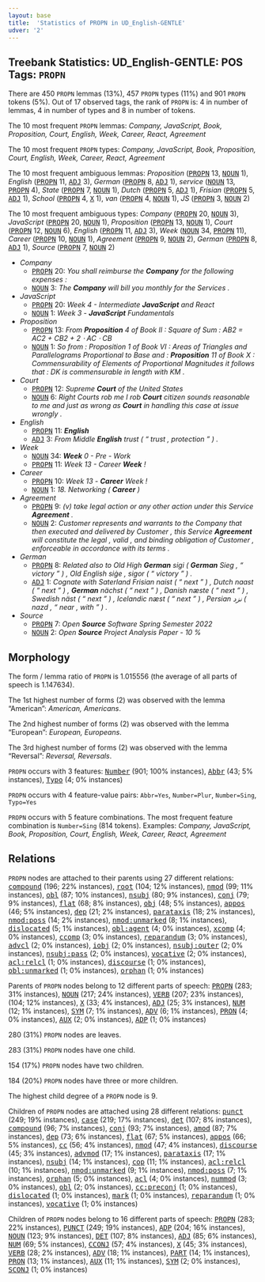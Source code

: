 ```yaml
---
layout: base
title:  'Statistics of PROPN in UD_English-GENTLE'
udver: '2'
---
```


## Treebank Statistics: UD_English-GENTLE: POS Tags: `PROPN`

There are 450 `PROPN` lemmas (13%), 457 `PROPN` types (11%) and 901 `PROPN` tokens (5%).
Out of 17 observed tags, the rank of `PROPN` is: 4 in number of lemmas, 4 in number of types and 8 in number of tokens.

The 10 most frequent `PROPN` lemmas: <em>Company, JavaScript, Book, Proposition, Court, English, Week, Career, React, Agreement</em>

The 10 most frequent `PROPN` types:  <em>Company, JavaScript, Book, Proposition, Court, English, Week, Career, React, Agreement</em>

The 10 most frequent ambiguous lemmas: <em>Proposition</em> (<tt><a href="en_gentle-pos-PROPN.html">PROPN</a></tt> 13, <tt><a href="en_gentle-pos-NOUN.html">NOUN</a></tt> 1), <em>English</em> (<tt><a href="en_gentle-pos-PROPN.html">PROPN</a></tt> 11, <tt><a href="en_gentle-pos-ADJ.html">ADJ</a></tt> 3), <em>German</em> (<tt><a href="en_gentle-pos-PROPN.html">PROPN</a></tt> 8, <tt><a href="en_gentle-pos-ADJ.html">ADJ</a></tt> 1), <em>service</em> (<tt><a href="en_gentle-pos-NOUN.html">NOUN</a></tt> 13, <tt><a href="en_gentle-pos-PROPN.html">PROPN</a></tt> 4), <em>State</em> (<tt><a href="en_gentle-pos-PROPN.html">PROPN</a></tt> 7, <tt><a href="en_gentle-pos-NOUN.html">NOUN</a></tt> 1), <em>Dutch</em> (<tt><a href="en_gentle-pos-PROPN.html">PROPN</a></tt> 5, <tt><a href="en_gentle-pos-ADJ.html">ADJ</a></tt> 1), <em>Frisian</em> (<tt><a href="en_gentle-pos-PROPN.html">PROPN</a></tt> 5, <tt><a href="en_gentle-pos-ADJ.html">ADJ</a></tt> 1), <em>School</em> (<tt><a href="en_gentle-pos-PROPN.html">PROPN</a></tt> 4, <tt><a href="en_gentle-pos-X.html">X</a></tt> 1), <em>van</em> (<tt><a href="en_gentle-pos-PROPN.html">PROPN</a></tt> 4, <tt><a href="en_gentle-pos-NOUN.html">NOUN</a></tt> 1), <em>JS</em> (<tt><a href="en_gentle-pos-PROPN.html">PROPN</a></tt> 3, <tt><a href="en_gentle-pos-NOUN.html">NOUN</a></tt> 2)

The 10 most frequent ambiguous types:  <em>Company</em> (<tt><a href="en_gentle-pos-PROPN.html">PROPN</a></tt> 20, <tt><a href="en_gentle-pos-NOUN.html">NOUN</a></tt> 3), <em>JavaScript</em> (<tt><a href="en_gentle-pos-PROPN.html">PROPN</a></tt> 20, <tt><a href="en_gentle-pos-NOUN.html">NOUN</a></tt> 1), <em>Proposition</em> (<tt><a href="en_gentle-pos-PROPN.html">PROPN</a></tt> 13, <tt><a href="en_gentle-pos-NOUN.html">NOUN</a></tt> 1), <em>Court</em> (<tt><a href="en_gentle-pos-PROPN.html">PROPN</a></tt> 12, <tt><a href="en_gentle-pos-NOUN.html">NOUN</a></tt> 6), <em>English</em> (<tt><a href="en_gentle-pos-PROPN.html">PROPN</a></tt> 11, <tt><a href="en_gentle-pos-ADJ.html">ADJ</a></tt> 3), <em>Week</em> (<tt><a href="en_gentle-pos-NOUN.html">NOUN</a></tt> 34, <tt><a href="en_gentle-pos-PROPN.html">PROPN</a></tt> 11), <em>Career</em> (<tt><a href="en_gentle-pos-PROPN.html">PROPN</a></tt> 10, <tt><a href="en_gentle-pos-NOUN.html">NOUN</a></tt> 1), <em>Agreement</em> (<tt><a href="en_gentle-pos-PROPN.html">PROPN</a></tt> 9, <tt><a href="en_gentle-pos-NOUN.html">NOUN</a></tt> 2), <em>German</em> (<tt><a href="en_gentle-pos-PROPN.html">PROPN</a></tt> 8, <tt><a href="en_gentle-pos-ADJ.html">ADJ</a></tt> 1), <em>Source</em> (<tt><a href="en_gentle-pos-PROPN.html">PROPN</a></tt> 7, <tt><a href="en_gentle-pos-NOUN.html">NOUN</a></tt> 2)


* <em>Company</em>
  * <tt><a href="en_gentle-pos-PROPN.html">PROPN</a></tt> 20: <em>You shall reimburse the <b>Company</b> for the following expenses :</em>
  * <tt><a href="en_gentle-pos-NOUN.html">NOUN</a></tt> 3: <em>The <b>Company</b> will bill you monthly for the Services .</em>
* <em>JavaScript</em>
  * <tt><a href="en_gentle-pos-PROPN.html">PROPN</a></tt> 20: <em>Week 4 - Intermediate <b>JavaScript</b> and React</em>
  * <tt><a href="en_gentle-pos-NOUN.html">NOUN</a></tt> 1: <em>Week 3 - <b>JavaScript</b> Fundamentals</em>
* <em>Proposition</em>
  * <tt><a href="en_gentle-pos-PROPN.html">PROPN</a></tt> 13: <em>From <b>Proposition</b> 4 of Book II : Square of Sum : AB2 = AC2 + CB2 + 2 ⋅ AC ⋅ CB</em>
  * <tt><a href="en_gentle-pos-NOUN.html">NOUN</a></tt> 1: <em>So from : Proposition 1 of Book VI : Areas of Triangles and Parallelograms Proportional to Base and : <b>Proposition</b> 11 of Book X : Commensurability of Elements of Proportional Magnitudes it follows that : DK is commensurable in length with KM .</em>
* <em>Court</em>
  * <tt><a href="en_gentle-pos-PROPN.html">PROPN</a></tt> 12: <em>Supreme <b>Court</b> of the United States</em>
  * <tt><a href="en_gentle-pos-NOUN.html">NOUN</a></tt> 6: <em>Right Courts rob me I rob <b>Court</b> citizen sounds reasonable to me and just as wrong as <b>Court</b> in handling this case at issue wrongly .</em>
* <em>English</em>
  * <tt><a href="en_gentle-pos-PROPN.html">PROPN</a></tt> 11: <em><b>English</b></em>
  * <tt><a href="en_gentle-pos-ADJ.html">ADJ</a></tt> 3: <em>From Middle <b>English</b> trust ( “ trust , protection ” ) .</em>
* <em>Week</em>
  * <tt><a href="en_gentle-pos-NOUN.html">NOUN</a></tt> 34: <em><b>Week</b> 0 - Pre - Work</em>
  * <tt><a href="en_gentle-pos-PROPN.html">PROPN</a></tt> 11: <em>Week 13 - Career <b>Week</b> !</em>
* <em>Career</em>
  * <tt><a href="en_gentle-pos-PROPN.html">PROPN</a></tt> 10: <em>Week 13 - <b>Career</b> Week !</em>
  * <tt><a href="en_gentle-pos-NOUN.html">NOUN</a></tt> 1: <em>18. Networking ( <b>Career</b> )</em>
* <em>Agreement</em>
  * <tt><a href="en_gentle-pos-PROPN.html">PROPN</a></tt> 9: <em>(v) take legal action or any other action under this Service <b>Agreement</b> .</em>
  * <tt><a href="en_gentle-pos-NOUN.html">NOUN</a></tt> 2: <em>Customer represents and warrants to the Company that then executed and delivered by Customer , this Service <b>Agreement</b> will constitute the legal , valid , and binding obligation of Customer , enforceable in accordance with its terms .</em>
* <em>German</em>
  * <tt><a href="en_gentle-pos-PROPN.html">PROPN</a></tt> 8: <em>Related also to Old High <b>German</b> sigi ( <b>German</b> Sieg , “ victory ” ) , Old English siġe , sigor ( “ victory ” ) .</em>
  * <tt><a href="en_gentle-pos-ADJ.html">ADJ</a></tt> 1: <em>Cognate with Saterland Frisian naist ( “ next ” ) , Dutch naast ( “ next ” ) , <b>German</b> nächst ( “ next ” ) , Danish næste ( “ next ” ) , Swedish näst ( “ next ” ) , Icelandic næst ( “ next ” ) , Persian نزد ( nazd , “ near , with ” ) .</em>
* <em>Source</em>
  * <tt><a href="en_gentle-pos-PROPN.html">PROPN</a></tt> 7: <em>Open <b>Source</b> Software Spring Semester 2022</em>
  * <tt><a href="en_gentle-pos-NOUN.html">NOUN</a></tt> 2: <em>Open <b>Source</b> Project Analysis Paper - 10 %</em>

## Morphology

The form / lemma ratio of `PROPN` is 1.015556 (the average of all parts of speech is 1.147634).

The 1st highest number of forms (2) was observed with the lemma “American”: <em>American, Americans</em>.

The 2nd highest number of forms (2) was observed with the lemma “European”: <em>European, Europeans</em>.

The 3rd highest number of forms (2) was observed with the lemma “Reversal”: <em>Reversal, Reversals</em>.

`PROPN` occurs with 3 features: <tt><a href="en_gentle-feat-Number.html">Number</a></tt> (901; 100% instances), <tt><a href="en_gentle-feat-Abbr.html">Abbr</a></tt> (43; 5% instances), <tt><a href="en_gentle-feat-Typo.html">Typo</a></tt> (4; 0% instances)

`PROPN` occurs with 4 feature-value pairs: `Abbr=Yes`, `Number=Plur`, `Number=Sing`, `Typo=Yes`

`PROPN` occurs with 5 feature combinations.
The most frequent feature combination is `Number=Sing` (814 tokens).
Examples: <em>Company, JavaScript, Book, Proposition, Court, English, Week, Career, React, Agreement</em>


## Relations

`PROPN` nodes are attached to their parents using 27 different relations: <tt><a href="en_gentle-dep-compound.html">compound</a></tt> (196; 22% instances), <tt><a href="en_gentle-dep-root.html">root</a></tt> (104; 12% instances), <tt><a href="en_gentle-dep-nmod.html">nmod</a></tt> (99; 11% instances), <tt><a href="en_gentle-dep-obl.html">obl</a></tt> (87; 10% instances), <tt><a href="en_gentle-dep-nsubj.html">nsubj</a></tt> (80; 9% instances), <tt><a href="en_gentle-dep-conj.html">conj</a></tt> (79; 9% instances), <tt><a href="en_gentle-dep-flat.html">flat</a></tt> (68; 8% instances), <tt><a href="en_gentle-dep-obj.html">obj</a></tt> (48; 5% instances), <tt><a href="en_gentle-dep-appos.html">appos</a></tt> (46; 5% instances), <tt><a href="en_gentle-dep-dep.html">dep</a></tt> (21; 2% instances), <tt><a href="en_gentle-dep-parataxis.html">parataxis</a></tt> (18; 2% instances), <tt><a href="en_gentle-dep-nmod-poss.html">nmod:poss</a></tt> (14; 2% instances), <tt><a href="en_gentle-dep-nmod-unmarked.html">nmod:unmarked</a></tt> (8; 1% instances), <tt><a href="en_gentle-dep-dislocated.html">dislocated</a></tt> (5; 1% instances), <tt><a href="en_gentle-dep-obl-agent.html">obl:agent</a></tt> (4; 0% instances), <tt><a href="en_gentle-dep-xcomp.html">xcomp</a></tt> (4; 0% instances), <tt><a href="en_gentle-dep-ccomp.html">ccomp</a></tt> (3; 0% instances), <tt><a href="en_gentle-dep-reparandum.html">reparandum</a></tt> (3; 0% instances), <tt><a href="en_gentle-dep-advcl.html">advcl</a></tt> (2; 0% instances), <tt><a href="en_gentle-dep-iobj.html">iobj</a></tt> (2; 0% instances), <tt><a href="en_gentle-dep-nsubj-outer.html">nsubj:outer</a></tt> (2; 0% instances), <tt><a href="en_gentle-dep-nsubj-pass.html">nsubj:pass</a></tt> (2; 0% instances), <tt><a href="en_gentle-dep-vocative.html">vocative</a></tt> (2; 0% instances), <tt><a href="en_gentle-dep-acl-relcl.html">acl:relcl</a></tt> (1; 0% instances), <tt><a href="en_gentle-dep-discourse.html">discourse</a></tt> (1; 0% instances), <tt><a href="en_gentle-dep-obl-unmarked.html">obl:unmarked</a></tt> (1; 0% instances), <tt><a href="en_gentle-dep-orphan.html">orphan</a></tt> (1; 0% instances)

Parents of `PROPN` nodes belong to 12 different parts of speech: <tt><a href="en_gentle-pos-PROPN.html">PROPN</a></tt> (283; 31% instances), <tt><a href="en_gentle-pos-NOUN.html">NOUN</a></tt> (217; 24% instances), <tt><a href="en_gentle-pos-VERB.html">VERB</a></tt> (207; 23% instances),  (104; 12% instances), <tt><a href="en_gentle-pos-X.html">X</a></tt> (33; 4% instances), <tt><a href="en_gentle-pos-ADJ.html">ADJ</a></tt> (25; 3% instances), <tt><a href="en_gentle-pos-NUM.html">NUM</a></tt> (12; 1% instances), <tt><a href="en_gentle-pos-SYM.html">SYM</a></tt> (7; 1% instances), <tt><a href="en_gentle-pos-ADV.html">ADV</a></tt> (6; 1% instances), <tt><a href="en_gentle-pos-PRON.html">PRON</a></tt> (4; 0% instances), <tt><a href="en_gentle-pos-AUX.html">AUX</a></tt> (2; 0% instances), <tt><a href="en_gentle-pos-ADP.html">ADP</a></tt> (1; 0% instances)

280 (31%) `PROPN` nodes are leaves.

283 (31%) `PROPN` nodes have one child.

154 (17%) `PROPN` nodes have two children.

184 (20%) `PROPN` nodes have three or more children.

The highest child degree of a `PROPN` node is 9.

Children of `PROPN` nodes are attached using 28 different relations: <tt><a href="en_gentle-dep-punct.html">punct</a></tt> (249; 19% instances), <tt><a href="en_gentle-dep-case.html">case</a></tt> (219; 17% instances), <tt><a href="en_gentle-dep-det.html">det</a></tt> (107; 8% instances), <tt><a href="en_gentle-dep-compound.html">compound</a></tt> (96; 7% instances), <tt><a href="en_gentle-dep-conj.html">conj</a></tt> (93; 7% instances), <tt><a href="en_gentle-dep-amod.html">amod</a></tt> (87; 7% instances), <tt><a href="en_gentle-dep-dep.html">dep</a></tt> (73; 6% instances), <tt><a href="en_gentle-dep-flat.html">flat</a></tt> (67; 5% instances), <tt><a href="en_gentle-dep-appos.html">appos</a></tt> (66; 5% instances), <tt><a href="en_gentle-dep-cc.html">cc</a></tt> (56; 4% instances), <tt><a href="en_gentle-dep-nmod.html">nmod</a></tt> (47; 4% instances), <tt><a href="en_gentle-dep-discourse.html">discourse</a></tt> (45; 3% instances), <tt><a href="en_gentle-dep-advmod.html">advmod</a></tt> (17; 1% instances), <tt><a href="en_gentle-dep-parataxis.html">parataxis</a></tt> (17; 1% instances), <tt><a href="en_gentle-dep-nsubj.html">nsubj</a></tt> (14; 1% instances), <tt><a href="en_gentle-dep-cop.html">cop</a></tt> (11; 1% instances), <tt><a href="en_gentle-dep-acl-relcl.html">acl:relcl</a></tt> (10; 1% instances), <tt><a href="en_gentle-dep-nmod-unmarked.html">nmod:unmarked</a></tt> (9; 1% instances), <tt><a href="en_gentle-dep-nmod-poss.html">nmod:poss</a></tt> (7; 1% instances), <tt><a href="en_gentle-dep-orphan.html">orphan</a></tt> (5; 0% instances), <tt><a href="en_gentle-dep-acl.html">acl</a></tt> (4; 0% instances), <tt><a href="en_gentle-dep-nummod.html">nummod</a></tt> (3; 0% instances), <tt><a href="en_gentle-dep-obl.html">obl</a></tt> (2; 0% instances), <tt><a href="en_gentle-dep-cc-preconj.html">cc:preconj</a></tt> (1; 0% instances), <tt><a href="en_gentle-dep-dislocated.html">dislocated</a></tt> (1; 0% instances), <tt><a href="en_gentle-dep-mark.html">mark</a></tt> (1; 0% instances), <tt><a href="en_gentle-dep-reparandum.html">reparandum</a></tt> (1; 0% instances), <tt><a href="en_gentle-dep-vocative.html">vocative</a></tt> (1; 0% instances)

Children of `PROPN` nodes belong to 16 different parts of speech: <tt><a href="en_gentle-pos-PROPN.html">PROPN</a></tt> (283; 22% instances), <tt><a href="en_gentle-pos-PUNCT.html">PUNCT</a></tt> (249; 19% instances), <tt><a href="en_gentle-pos-ADP.html">ADP</a></tt> (204; 16% instances), <tt><a href="en_gentle-pos-NOUN.html">NOUN</a></tt> (123; 9% instances), <tt><a href="en_gentle-pos-DET.html">DET</a></tt> (107; 8% instances), <tt><a href="en_gentle-pos-ADJ.html">ADJ</a></tt> (85; 6% instances), <tt><a href="en_gentle-pos-NUM.html">NUM</a></tt> (69; 5% instances), <tt><a href="en_gentle-pos-CCONJ.html">CCONJ</a></tt> (57; 4% instances), <tt><a href="en_gentle-pos-X.html">X</a></tt> (45; 3% instances), <tt><a href="en_gentle-pos-VERB.html">VERB</a></tt> (28; 2% instances), <tt><a href="en_gentle-pos-ADV.html">ADV</a></tt> (18; 1% instances), <tt><a href="en_gentle-pos-PART.html">PART</a></tt> (14; 1% instances), <tt><a href="en_gentle-pos-PRON.html">PRON</a></tt> (13; 1% instances), <tt><a href="en_gentle-pos-AUX.html">AUX</a></tt> (11; 1% instances), <tt><a href="en_gentle-pos-SYM.html">SYM</a></tt> (2; 0% instances), <tt><a href="en_gentle-pos-SCONJ.html">SCONJ</a></tt> (1; 0% instances)

